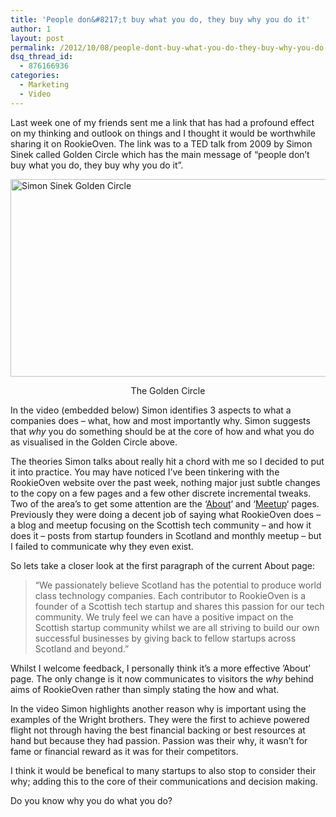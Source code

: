 ```yaml
---
title: 'People don&#8217;t buy what you do, they buy why you do it'
author: 1
layout: post
permalink: /2012/10/08/people-dont-buy-what-you-do-they-buy-why-you-do-it/
dsq_thread_id:
  - 876166936
categories:
  - Marketing
  - Video
---
```

Last week one of my friends sent me a link that has had a profound effect on my thinking and outlook on things and I thought it would be worthwhile sharing it on RookieOven. The link was to a TED talk from 2009 by Simon Sinek called Golden Circle which has the main message of &#8220;people don&#8217;t buy what you do, they buy why you do it&#8221;.

[<img class="aligncenter size-full wp-image-3891" title="not what you do but why you do it" src="http://www.rookieoven.com/wp-content/uploads/2012/10/not-what-you-do-but-why-you-do-it.png" alt="Simon Sinek Golden Circle" width="636" height="316" />][1]

<p style="text-align: center;">
  The Golden Circle
</p>

In the video (embedded below) Simon identifies 3 aspects to what a companies does &#8211; what, how and most importantly why. Simon suggests that *why* you do something should be at the core of how and what you do as visualised in the Golden Circle above.



The theories Simon talks about really hit a chord with me so I decided to put it into practice. You may have noticed I&#8217;ve been tinkering with the RookieOven website over the past week, nothing major just subtle changes to the copy on a few pages and a few other discrete incremental tweaks. Two of the area&#8217;s to get some attention are the &#8216;[About][2]&#8216; and &#8216;[Meetup][3]&#8216; pages. Previously they were doing a decent job of saying what RookieOven does &#8211; a blog and meetup focusing on the Scottish tech community &#8211; and how it does it &#8211; posts from startup founders in Scotland and monthly meetup &#8211; but I failed to communicate why they even exist.

So lets take a closer look at the first paragraph of the current About page:

> &#8220;We passionately believe Scotland has the potential to produce world class technology companies. Each contributor to RookieOven is a founder of a Scottish tech startup and shares this passion for our tech community. We truly feel we can have a positive impact on the Scottish startup community whilst we are all striving to build our own successful businesses by giving back to fellow startups across Scotland and beyond.&#8221;

Whilst I welcome feedback, I personally think it&#8217;s a more effective &#8217;About&#8217; page. The only change is it now communicates to visitors the *why* behind aims of RookieOven rather than simply stating the how and what.

In the video Simon highlights another reason why is important using the examples of the Wright brothers. They were the first to achieve powered flight not through having the best financial backing or best resources at hand but because they had passion. Passion was their why, it wasn&#8217;t for fame or financial reward as it was for their competitors.

I think it would be benefical to many startups to also stop to consider their why; adding this to the core of their communications and decision making.

Do you know why you do what you do?

 [1]: http://www.rookieoven.com/wp-content/uploads/2012/10/not-what-you-do-but-why-you-do-it.png
 [2]: http://www.rookieoven.com/about/ "About RookieOven"
 [3]: http://rookieoven.com/meetup "RookieOven Meetup in Glasgow"
